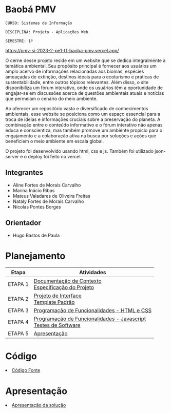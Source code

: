 # Baobá PMV

`CURSO: Sistemas de Informação`

`DISCIPLINA: Projeto - Aplicações Web`

`SEMESTRE: 1º`

https://pmv-si-2023-2-pe1-t1-baoba-pmv.vercel.app/

O cerne desse projeto reside em um website que se dedica integralmente à temática ambiental. Seu propósito principal é fornecer aos usuários um amplo acervo de informações relacionadas aos biomas, espécies ameaçadas de extinção, destinos ideais para o ecoturismo e práticas de sustentabilidade, entre outros tópicos relevantes. Além disso, o site disponibiliza um fórum interativo, onde os usuários têm a oportunidade de engajar-se em discussões acerca de questões ambientais atuais e notícias que permeiam o cenário do meio ambiente.

Ao oferecer um repositório vasto e diversificado de conhecimentos ambientais, esse website se posiciona como um espaço essencial para a troca de ideias e informações cruciais sobre a preservação do planeta. A combinação entre o conteúdo informativo e o fórum interativo não apenas educa e conscientiza, mas também promove um ambiente propício para o engajamento e a colaboração ativa na busca por soluções e ações que beneficiem o meio ambiente em escala global.

O projeto foi desenvolvido usando html, css e js. Também foi utilizado json-server e o deploy foi feito no vercel.

## Integrantes

* Aline Fortes de Morais Carvalho
* Marina Inácio Ribas
* Mateus Valadares de Oliveira Freitas
* Nataly Fortes de Morais Carvalho
* Nicolas Pontes Borges

## Orientador

* Hugo Bastos de Paula

# Planejamento

| Etapa         | Atividades |
|  :----:   | ----------- |
| ETAPA 1         |[Documentação de Contexto](docs/context.md) <br> [Especificação do Projeto](docs/especification.md) |
| ETAPA 2         |[Projeto de Interface](docs/interface.md) <br> [Template Padrão](docs/template.md) |
| ETAPA 3         |[Programação de Funcionalidades - HTML e CSS](docs/development.md) |
| ETAPA 4        |[Programação de Funcionalidades - Javascript](docs/development.md) <br> [Testes de Software ](docs/tests.md) |
| ETAPA 5         | [Apresentação](presentation/README.md) |

# Código

<li><a href="src/README.md"> Código Fonte</a></li>

# Apresentação

<li><a href="presentation/README.md"> Apresentação da solução</a></li>
